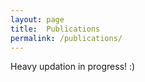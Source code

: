 ```yaml
---
layout: page
title:  Publications
permalink: /publications/
---
```


Heavy updation in progress! :)
